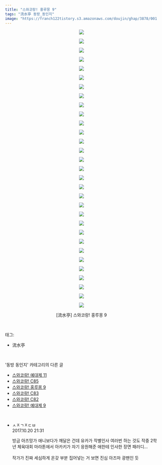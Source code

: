 ```yaml
---
title: "스와코랑! 홍루몽 9"
tags: "流水亭 동방_동인지"
image: "https://franch122tistory.s3.amazonaws.com/doujin/ghap/3878/001.jpg"
---
```

<div class="article">
<p style="text-align: center; clear: none; float: none;"><img src="{{ site.imgserver8 }}/ghap/3878/001.jpg"/></p>
<p style="text-align: center; clear: none; float: none;"><img src="{{ site.imgserver8 }}/ghap/3878/002.jpg"/></p>
<p style="text-align: center; clear: none; float: none;"><img src="{{ site.imgserver8 }}/ghap/3878/003.jpg"/></p>
<p style="text-align: center; clear: none; float: none;"><img src="{{ site.imgserver8 }}/ghap/3878/004.jpg"/></p>
<p style="text-align: center; clear: none; float: none;"><img src="{{ site.imgserver8 }}/ghap/3878/005.jpg"/></p>
<p style="text-align: center; clear: none; float: none;"><img src="{{ site.imgserver8 }}/ghap/3878/006.jpg"/></p>
<p style="text-align: center; clear: none; float: none;"><img src="{{ site.imgserver8 }}/ghap/3878/007.jpg"/></p>
<p style="text-align: center; clear: none; float: none;"><img src="{{ site.imgserver8 }}/ghap/3878/008.jpg"/></p>
<p style="text-align: center; clear: none; float: none;"><img src="{{ site.imgserver8 }}/ghap/3878/009.jpg"/></p>
<p style="text-align: center; clear: none; float: none;"><img src="{{ site.imgserver8 }}/ghap/3878/010.jpg"/></p>
<p style="text-align: center; clear: none; float: none;"><img src="{{ site.imgserver8 }}/ghap/3878/011.jpg"/></p>
<p style="text-align: center; clear: none; float: none;"><img src="{{ site.imgserver8 }}/ghap/3878/012.jpg"/></p>
<p style="text-align: center; clear: none; float: none;"><img src="{{ site.imgserver8 }}/ghap/3878/013.jpg"/></p>
<p style="text-align: center; clear: none; float: none;"><img src="{{ site.imgserver8 }}/ghap/3878/014.jpg"/></p>
<p style="text-align: center; clear: none; float: none;"><img src="{{ site.imgserver8 }}/ghap/3878/015.jpg"/></p>
<p style="text-align: center; clear: none; float: none;"><img src="{{ site.imgserver8 }}/ghap/3878/016.jpg"/></p>
<p style="text-align: center; clear: none; float: none;"><img src="{{ site.imgserver8 }}/ghap/3878/017.jpg"/></p>
<p style="text-align: center; clear: none; float: none;"><img src="{{ site.imgserver8 }}/ghap/3878/018.jpg"/></p>
<p style="text-align: center; clear: none; float: none;"><img src="{{ site.imgserver8 }}/ghap/3878/019.jpg"/></p>
<p style="text-align: center; clear: none; float: none;"><img src="{{ site.imgserver8 }}/ghap/3878/020.jpg"/></p>
<p style="text-align: center; clear: none; float: none;"><img src="{{ site.imgserver8 }}/ghap/3878/021.jpg"/></p>
<p style="text-align: center; clear: none; float: none;"><img src="{{ site.imgserver8 }}/ghap/3878/022.jpg"/></p>
<p style="text-align: center; clear: none; float: none;"><img src="{{ site.imgserver8 }}/ghap/3878/023.jpg"/></p>
<p style="text-align: center; clear: none; float: none;"><img src="{{ site.imgserver8 }}/ghap/3878/024.jpg"/></p>
<p style="text-align: center; clear: none; float: none;"><img src="{{ site.imgserver8 }}/ghap/3878/025.jpg"/></p>
<p style="text-align: center; clear: none; float: none;"><img src="{{ site.imgserver8 }}/ghap/3878/026.jpg"/></p>
<p style="text-align: center; clear: none; float: none;"><img src="{{ site.imgserver8 }}/ghap/3878/027.jpg"/></p>
<p style="text-align: center; clear: none; float: none;"><img src="{{ site.imgserver8 }}/ghap/3878/028.jpg"/></p>
<p style="text-align: center; clear: none; float: none;"><img src="{{ site.imgserver8 }}/ghap/3878/029.jpg"/></p>
<p style="text-align: center; clear: none; float: none;"><img src="{{ site.imgserver8 }}/ghap/3878/030.jpg"/></p>
<p style="text-align: center; clear: none; float: none;"><img src="{{ site.imgserver8 }}/ghap/3878/031.jpg"/></p>
<p style="text-align: center; clear: none; float: none;">[流水亭] 스와코랑! 홍루몽 9</p>
</div><br/>
<div class="tagTrail">
<p>태그: </p>
<ul>
<li>流水亭</li>
</ul>
</div><br/>
<div class="another">
<p>'동방 동인지' 카테고리의 다른 글</p>
<ul>
<li><a href="/ghap_3880">스와코랑! 예대제 11</a></li>
<li><a href="/ghap_3879">스와코랑! C85</a></li>
<li><a href="/ghap_3878">스와코랑! 홍루몽 9</a></li>
<li><a href="/ghap_3877">스와코랑! C83</a></li>
<li><a href="/ghap_3876">스와코랑! C82</a></li>
<li><a href="/ghap_3875">스와코랑! 예대제 9</a></li>
</ul>
</div><br/>
<div class="cb_module cb_fluid">
<div class="cb_wrt cb_profile">
<div class="comment">
<ul>
<li class="cb_thumb_off" id="comment15110482">
<div class="cb_comment_area">
<div class="cb_info_area">
<div class="cb_section">
<span class="cb_nick_name">ㅅㅈㄱㅈㄷㅂ</span>
</div>
<div class="cb_section">
<span class="cb_date">2017.10.20 21:31 </span>
</div>
</div>
<div class="cb_dsc_comment">
<p class="cb_dsc">
											방금 아즈망가 애니보다가 깨달은 건데 유카가 작별인사 여러번 하는 것도 작중 2학년 체육대회 마라톤에서 아카키가 자기 응원해준 애한테 인사한 장면 패러디...<br/>
<br/>
작가가 진짜 세심하게 온갖 부분 집어넣는 거 보면 진심 아즈마 광팬인 듯
										</p>
</div>
</div></li>
</ul>
</div>
</div><!-- commentList close -->
</div><br/>

